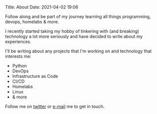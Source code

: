 Title: About
Date: 2021-04-02 19:06

Follow along and be part of my journey learning all things programming, devops, homelabs & more.

I recently started taking my hobby of tinkering with (and breaking) technology a lot more seriously and have decided to write about my experiences.

I'll be writing about any projects that I'm working on and technology that interests me:

* Python
* DevOps
* Infrastructure as Code
* CI/CD
* Homelabs
* Linux
* & more

Follow me on [twitter](https://twitter.com/rossw_) or [e-mail](mailto:contact@rossw.co.uk) me to get in touch.